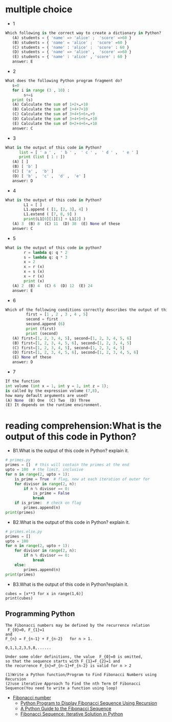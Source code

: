 # multiple choice
- 1
```python
Which following is the correct way to create a dictionary in Python?
   (A) students = { 'name' => 'alice' ;  'score' =>60 }
   (B) students = { 'name' = 'alice' ;  'score' =60 }
   (C) students = { 'name' : 'alice' ;  'score' : 60 }
   (D) students = { 'name' => 'alice' ,  'score' =>60 }
   (E) students = { 'name' : 'alice' , 'score' : 60 }
   answer: E
```
- 2
```python
What does the following Python program fragment do?
   s=0
   for i in range (3 , 10) :
        s+=i
   print (s)
   (A) Calculate the sum of 1+2+…+10
   (B) Calculate the sum of 1+4+7+10
   (C) Calculate the sum of 3+4+5+6+…+9
   (D) Calculate the sum of 3+4+5+6+…+10
   (E) Calculate the sum of 0+2+4+6+…+10
   answer: C
```
- 3
```python
What is the output of this code in Python?
      list = [ ' a ' ,  ' b ' ,  ' c ' ,  ' d ' ,  ' e ' ]
      print (list [ 1 : ])
   (A) [ ]
   (B) [ 'b' ]
   (C) [ 'a' ,  'b' ]
   (D) [ 'b' ,  'c' ,  'd' ,  'e' ]
   answer: D
```

- 4
```python
What is the output of this code in Python?
        L1 = [ ]
        L1.append ( [1, [2, 3], 4] )
        L1.extend ( [7, 8, 9] )
        print(L1[0][1][1] + L1[2] )
   (A) 3  (B) 8  (C) 11  (D) 38  (E) None of these
   answer: C
```

- 5

```python
What is the output of this code in python?
        r = lambda q: q * 2
        s = lambda q: q * 3
        x = 2
        x = r (x)
        x = s (x)
        x = r (x)
        print (x)
   (A) 2  (B) 4  (C) 6  (D) 12  (E) 24
   answer: E
```

- 6
```python
Which of the following conditions correctly describes the output of this code in  Python?
         first = [1 , 2 , 3 , 4 , 5]
         second = first
         second.append (6)
         print (first)
         print (second)
   (A) first=[1, 2, 3, 4, 5], second=[1, 2, 3, 4, 5, 6]
   (B) first=[1, 2, 3, 4, 5, 6], second=[1, 2, 3, 4, 5]
   (C) first=[1, 2, 3, 4, 5], second=[1, 2, 3, 4, 5]
   (D) first=[1, 2, 3, 4, 5, 6], second=[1, 2, 3, 4, 5, 6]
   (E) None of these
   answer: D
```
- 7
```python
If the function 
int volume (int x = 1, int y = 1, int z = 1); 
is called by the expression volume (7,8), 
how many default arguments are used?
(A) None  (B) One  (C) Two  (D) Three
(E) It depends on the runtime environment.
```

# reading comprehension:What is the output of this code in Python?
- B1.What is the output of this code in Python? explain it.
```python
# primes.py
primes = []  # this will contain the primes at the end
upto = 100  # the limit, inclusive
for n in range(2, upto + 1):
    is_prime = True  # flag, new at each iteration of outer for
    for divisor in range(2, n):
        if n % divisor == 0:
            is_prime = False
            break
    if is_prime:  # check on flag
        primes.append(n)
print(primes)
```
- B2.What is the output of this code in Python? explain it.
```python
# primes.else.py
primes = []
upto = 100
for n in range(2, upto + 1):
    for divisor in range(2, n):
        if n % divisor == 0:
            break
    else:
        primes.append(n)
print(primes)
```
- B3.What is the output of this code in Python?explain it.
```
cubes = [x**3 for x in range(1,6)]
print(cubes)
```

## Programming Python
```
The Fibonacci numbers may be defined by the recurrence relation
 F_{0}=0, F_{1}=1
and
F_{n} = F_{n-1} + F_{n-2}   for n > 1.

0,1,1,2,3,5,8,......

Under some older definitions, the value  F_{0}=0 is omitted, 
so that the sequence starts with F_{1}=F_{2}=1 and 
the recurrence F_{n}=F_{n-1}+F_{n-2} is valid for n > 2

(1)Write a Python function/Program to Find Fibonacci Numbers using Recursion
(2)use iterative Approach To Find the nth Term Of Fibonacci Sequence(You need to write a function using loop)
```
- [Fibonacci number](https://en.wikipedia.org/wiki/Fibonacci_number)
  - [Python Program to Display Fibonacci Sequence Using Recursion](https://www.programiz.com/python-programming/examples/fibonacci-recursion)
  - [A Python Guide to the Fibonacci Sequence](https://realpython.com/fibonacci-sequence-python/)
  - [Fibonacci Sequence: Iterative Solution in Python](https://pythonistaplanet.com/fibonacci-sequence-iterative/)

```


```
```
